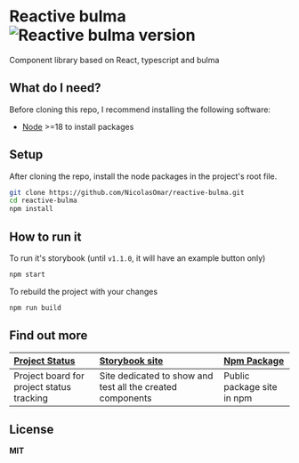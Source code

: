 # Reactive bulma ![Reactive bulma version](https://img.shields.io/github/package-json/v/nicolasomar/reactive-bulma?color=success&label=%20&style=flat-square)
Component library based on React, typescript and bulma

## What do I need?
Before cloning this repo, I recommend installing the following software:
- [Node](https://nodejs.org/en/download/) >=18 to install packages

## Setup
After cloning the repo, install the node packages in the project's root file.
```sh
git clone https://github.com/NicolasOmar/reactive-bulma.git
cd reactive-bulma
npm install
```

## How to run it
To run it's storybook (until `v1.1.0`, it will have an example button only)
```sh
npm start
```
To rebuild the project with your changes
```sh
npm run build
```

## Find out more
| [Project Status](https://github.com/users/NicolasOmar/projects/3) | [Storybook site](https://my-pets-storybook.netlify.app/) | [Npm Package](https://www.npmjs.com/package/reactive-bulma)
| :--- | :--- | :--- |
| Project board for project status tracking | Site dedicated to show and test all the created components | Public package site in npm

## License
**MIT**